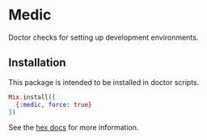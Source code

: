 # Medic

Doctor checks for setting up development environments.

## Installation

This package is intended to be installed in doctor scripts.

```elixir
Mix.install([
  {:medic, force: true}
])
```

See the [hex docs](https://hexdocs.pm/medic) for more information.
